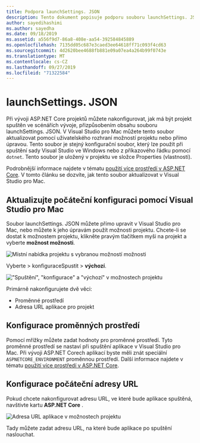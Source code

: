 ```yaml
---
title: Podpora launchSettings. JSON
description: Tento dokument popisuje podporu souboru launchSettings. JSON v Visual Studio pro Mac
author: sayedihashimi
ms.author: sayedha
ms.date: 09/18/2019
ms.assetid: a556f9d7-86a8-408e-aa54-392584845889
ms.openlocfilehash: 7135dd05c687e3caed3ee64618ff71c093f4cd63
ms.sourcegitcommit: 4d2620bee4688fb881e09a07ea4a264b99f0743e
ms.translationtype: MT
ms.contentlocale: cs-CZ
ms.lasthandoff: 09/27/2019
ms.locfileid: "71322584"
---
```

# <a name="launchsettingsjson"></a>launchSettings. JSON

Při vývoji ASP.NET Core projektů můžete nakonfigurovat, jak má být projekt spuštěn ve scénářích vývoje, přizpůsobením obsahu souboru launchSettings. JSON. V Visual Studio pro Mac můžete tento soubor aktualizovat pomocí uživatelského rozhraní možností projektu nebo přímo úpravou. Tento soubor je stejný konfigurační soubor, který lze použít při spuštění sady Visual Studio ve Windows nebo z příkazového řádku pomocí `dotnet`. Tento soubor je uložený v projektu ve složce Properties (vlastnosti).

Podrobnější informace najdete v tématu [použití více prostředí v ASP.NET Core](https://docs.microsoft.com/aspnet/core/fundamentals/environments). V tomto článku se dozvíte, jak tento soubor aktualizovat v Visual Studio pro Mac.

## <a name="update-the-start-configuration-by-using-visual-studio-for-mac"></a>Aktualizujte počáteční konfiguraci pomocí Visual Studio pro Mac

Soubor launchSettings. JSON můžete přímo upravit v Visual Studio pro Mac, nebo můžete k jeho úpravám použít možnosti projektu. Chcete-li se dostat k možnostem projektu, klikněte pravým tlačítkem myši na projekt a vyberte **možnost možnosti**.

![Místní nabídka projektu s vybranou možností možnosti](media/vsmac-ctx-proj-options.png)

Vyberte > konfiguraceSpustit > **výchozí**.

!["Spuštění", "konfigurace" a "výchozí" v možnostech projektu](media/vsmac-run-config-default.png)

Primárně nakonfigurujete dvě věci:

 - Proměnné prostředí
 - Adresa URL aplikace pro projekt

## <a name="configure-environment-variables"></a>Konfigurace proměnných prostředí

Pomocí mřížky můžete zadat hodnoty pro proměnné prostředí. Tyto proměnné prostředí se nastaví při spuštění aplikace v Visual Studio pro Mac. Při vývoji ASP.NET Corech aplikací byste měli znát speciální `ASPNETCORE_ENVIRONMENT` proměnnou prostředí. Další informace najdete v tématu [použití více prostředí v ASP.NET Core](https://docs.microsoft.com/aspnet/core/fundamentals/environments).


## <a name="configure-the-start-url"></a>Konfigurace počáteční adresy URL

Pokud chcete nakonfigurovat adresu URL, ve které bude aplikace spuštěná, navštivte kartu **ASP.NET Core** .

![Adresa URL aplikace v možnostech projektu](media/vsmac-run-config-default-aspnetcore.png)

Tady můžete zadat adresu URL, na které bude aplikace po spuštění naslouchat.